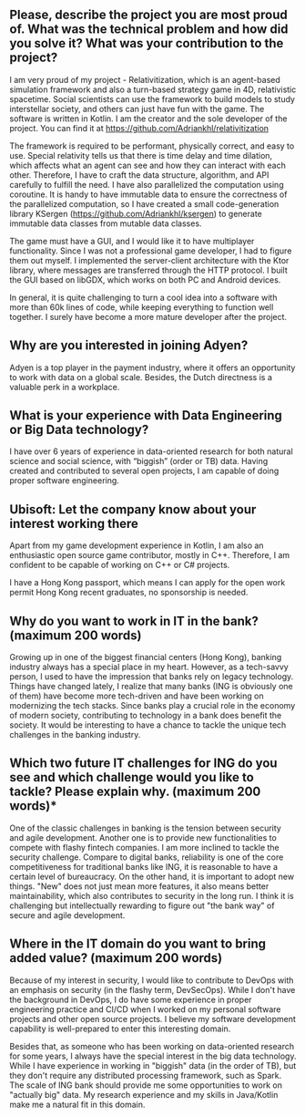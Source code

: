 ## Please, describe the project you are most proud of. What was the technical problem and how did you solve it? What was your contribution to the project?

I am very proud of my project - Relativitization, which is an agent-based simulation framework and also a turn-based strategy game in 4D, relativistic spacetime. Social scientists can use the framework to build models to study interstellar society, and others can just have fun with the game. The software is written in Kotlin. I am the creator and the sole developer of the project. You can find it at https://github.com/Adriankhl/relativitization

The framework is required to be performant, physically correct, and easy to use. Special relativity tells us that there is time delay and time dilation, which affects what an agent can see and how they can interact with each other. Therefore, I have to craft the data structure, algorithm, and API carefully to fulfill the need. I have also parallelized the computation using coroutine. It is handy to have immutable data to ensure the correctness of the parallelized computation, so I have created a small code-generation library KSergen (https://github.com/Adriankhl/ksergen) to generate immutable data classes from mutable data classes.

The game must have a GUI, and I would like it to have multiplayer functionality. Since I was not a professional game developer, I had to figure them out myself. I implemented the server-client architecture with the Ktor library, where messages are transferred through the HTTP protocol. I built the GUI based on libGDX, which works on both PC and Android devices.

In general, it is quite challenging to turn a cool idea into a software with more than 60k lines of code, while keeping everything to function well together. I surely have become a more mature developer after the project.

## Why are you interested in joining Adyen?

Adyen is a top player in the payment industry, where it offers an opportunity to work with data on a global scale. Besides, the Dutch directness is a valuable perk in a workplace.

## What is your experience with Data Engineering or Big Data technology?

I have over 6 years of experience in data-oriented research for both natural science and social science, with “biggish” (order or TB) data. Having created and contributed to several open projects, I am capable of doing proper software engineering.

## Ubisoft: Let the company know about your interest working there

Apart from my game development experience in Kotlin, I am also an enthusiastic open source game contributor, mostly in C++. Therefore, I am confident to be capable of working on C++ or C# projects.

I have a Hong Kong passport, which means I can apply for the open work permit Hong Kong recent graduates, no sponsorship is needed.

## Why do you want to work in IT in the bank? (maximum 200 words)
Growing up in one of the biggest financial centers (Hong Kong), banking industry always has a special place in my heart. However, as a tech-savvy person, I used to have the impression that banks rely on legacy technology. Things have changed lately, I realize that many banks (ING is obviously one of them) have become more tech-driven and have been working on modernizing the tech stacks. Since banks play a crucial role in the economy of modern society, contributing to technology in a bank does benefit the society. It would be interesting to have a chance to tackle the unique tech challenges in the banking industry.


## Which two future IT challenges for ING do you see and which challenge would you like to tackle? Please explain why. (maximum 200 words)*
One of the classic challenges in banking is the tension between security and agile development. Another one is to provide new functionalities to compete with flashy fintech companies. I am more inclined to tackle the security challenge. Compare to digital banks, reliability is one of the core competitiveness for traditional banks like ING, it is reasonable to have a certain level of bureaucracy. On the other hand, it is important to adopt new things. "New" does not just mean more features, it also means better maintainability, which also contributes to security in the long run. I think it is challenging but intellectually rewarding to figure out "the bank way" of secure and agile development.

## Where in the IT domain do you want to bring added value? (maximum 200 words)
Because of my interest in security, I would like to contribute to DevOps with an emphasis on security (in the flashy term, DevSecOps). While I don't have the background in DevOps, I do have some experience in proper engineering practice and CI/CD when I worked on my personal software projects and other open source projects. I believe my software development capability is well-prepared to enter this interesting domain.

Besides that, as someone who has been working on data-oriented research for some years, I always have the special interest in the big data technology. While I have experience in working in "biggish" data (in the order of TB), but they don't require any distributed processing framework, such as Spark. The scale of ING bank should provide me some opportunities to work on "actually big" data. My research experience and my skills in Java/Kotlin make me a natural fit in this domain.


